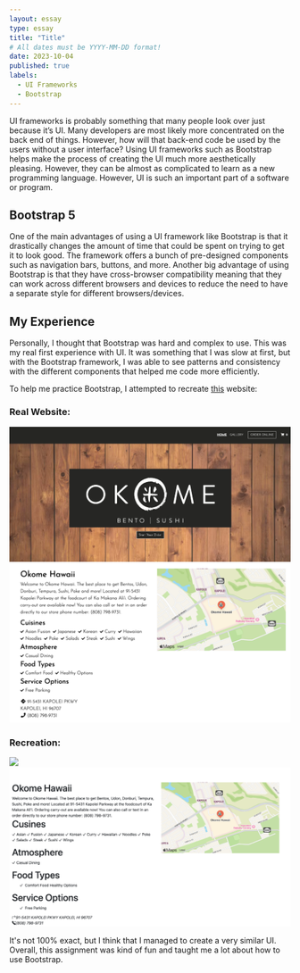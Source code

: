 ```yaml
---
layout: essay
type: essay
title: "Title"
# All dates must be YYYY-MM-DD format!
date: 2023-10-04
published: true
labels:
  - UI Frameworks
  - Bootstrap
---
```


UI frameworks is probably something that many people look over just because it’s UI. Many developers are most likely more concentrated on the back end of things. However, how will that back-end code be used by the users without a user interface? Using UI frameworks such as Bootstrap helps make the process of creating the UI much more aesthetically pleasing. However, they can be almost as complicated to learn as a new programming language. However, UI is such an important part of a software or program.

## Bootstrap 5
One of the main advantages of using a UI framework like Bootstrap is that it drastically changes the amount of time that could be spent on trying to get it to look good. The framework offers a bunch of pre-designed components such as navigation bars, buttons, and more. Another big advantage of using Bootstrap is that they have cross-browser compatibility meaning that they can work across different browsers and devices to reduce the need to have a separate style for different browsers/devices. 

## My Experience
Personally, I thought that Bootstrap was hard and complex to use. This was my real first experience with UI. It was something that I was slow at first, but with the Bootstrap framework, I was able to see patterns and consistency with the different components that helped me code more efficiently. 

To help me practice Bootstrap, I attempted to recreate [this](https://okomehawaii.menufy.com/) website:

### Real Website:
<img src="../img/UI-frameworks/okome-real-1.png">
<img src="../img/UI-frameworks/okome-real-2.png">

### Recreation:
<img src="../img/UI-frameworks/okome-fake-1.png"><img src="../img/UI-frameworks/okome-fake-2.png">

It's not 100% exact, but I think that I managed to create a very similar UI. Overall, this assignment was kind of fun and taught me a lot about how to use Bootstrap. 